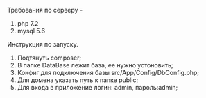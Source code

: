 Требования по серверу -
1. php 7.2
2. mysql 5.6
 
 Инструкция по запуску.
1. Подтянуть composer;
2. В папке DataBase лежит база, ее нужно устоновить;
3. Конфиг для подключения базы src/App/Config/DbConfig.php;
4. Для домена указать путь к папке public;
5. Для входа в приложение логин: admin, пароль:admin; 

     
